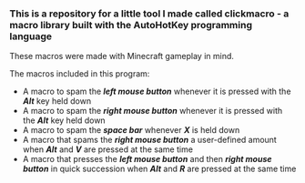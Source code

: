 ### This is a repository for a little tool I made called clickmacro - a macro library built with the AutoHotKey programming language

These macros were made with Minecraft gameplay in mind.


The macros included in this program:

* A macro to spam the ***left mouse button*** whenever it is pressed with the ***Alt*** key held down
* A macro to spam the ***right mouse button*** whenever it is pressed with the ***Alt*** key held down
* A macro to spam the ***space bar*** whenever ***X*** is held down
* A macro that spams the ***right mouse button*** a user-defined amount when ***Alt*** and ***V*** are pressed at the same time
* A macro that presses the ***left mouse button*** and then ***right mouse button*** in quick succession when ***Alt*** and ***R*** are pressed at the same time
